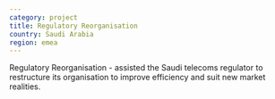 ```yaml
---
category: project
title: Regulatory Reorganisation
country: Saudi Arabia
region: emea
---
```

Regulatory Reorganisation - assisted the Saudi telecoms regulator to restructure its organisation to improve efficiency and suit new market realities.